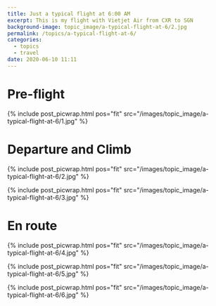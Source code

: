 ```yaml
---
title: Just a typical flight at 6:00 AM
excerpt: This is my flight with Vietjet Air from CXR to SGN
background-image: topic_image/a-typical-flight-at-6/2.jpg
permalink: /topics/a-typical-flight-at-6/
categories:
  - topics
  - travel
date: 2020-06-10 11:11
---
```


# Pre-flight
 
{% include post_picwrap.html pos="fit" src="/images/topic_image/a-typical-flight-at-6/1.jpg" %}

# Departure and Climb

{% include post_picwrap.html pos="fit" src="/images/topic_image/a-typical-flight-at-6/2.jpg" %}

{% include post_picwrap.html pos="fit" src="/images/topic_image/a-typical-flight-at-6/3.jpg" %}

# En route

{% include post_picwrap.html pos="fit" src="/images/topic_image/a-typical-flight-at-6/4.jpg" %}

{% include post_picwrap.html pos="fit" src="/images/topic_image/a-typical-flight-at-6/5.jpg" %}

{% include post_picwrap.html pos="fit" src="/images/topic_image/a-typical-flight-at-6/6.jpg" %}

